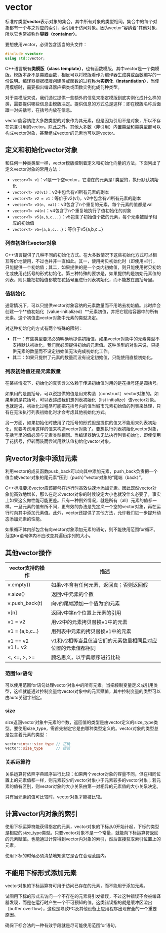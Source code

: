 # vector
标准库类型**vector**表示对象的集合，其中所有对象的类型相同。集合中的每个对象都有一个与之对应的索引，索引用于访问对象。因为vector“容纳着”其他对象，所以它也常被称作**容器（container）**。

要想使用vector，必须包含适当的头文件：
```c++
#include <vector>
using std::vector;
```

C++语言既有**类模版（class template）**，也有函数模版，其中vector是一个类模版。模版本身不是类或函数，相反可以将模版看作为编译器生成类或函数编写的一份说明。编译器根据模版创建类或函数的过程称为**实例化（instantiation）**，当使用模版时，需要指出编译器应把类或函数实例化成何种类型。

对于类模版来说，我们通过提供一些额外的信息来指定模版到底实例化成什么样的类，需要提供哪些信息由模版决定。提供信息的方式总是这样：即在模版名称后面跟一对尖括号，在括号内放在信息。

vector能容纳绝大多数类型的对象作为其元素，但是因为引用不是对象，所以不存在包含引用的vector。除此之外，其他大多数（非引用）内置类型和类类型都可以构成vector对象，甚至组成vector的元素也可以是vector。



## 定义和初始化vector对象
和任何一种类类型一样，vector模版控制着定义和初始化向量的方法，下面列出了定义vector对象的常用方法：
* `vector<T> v1`：v1是一个空vector，它潜在的元素是T类型的，执行默认初始化
* `vector<T> v2(v1)`：v2中包含有v1所有元素的副本
* `vector<T> v2 = v1`：等价于v2(v1)，v2中包含有v1所有元素的副本
* `vector<T> v3(n, val)`：v3包含了n个重复的元素，每个元素的值都是val
* `vector<T> v4(n)`：v4包含了n个重复地执行了值初始化的对象
* `vector<T> v5{a,b,c...}`：v5包含了初始值个数的元素，每个元素被赋予相应的初始值
* `vector<T> v5={a,b,c...}`：等价于v5{a,b,c...}

### 列表初始化vector对象
C++语言提供了几种不同的初始化方式。在大多数情况下这些初始化方式可以相互等价地使用，不过也并非一直如此。其一，使用拷贝初始化时（即使用=时），只能提供一个初始值；其二，如果提供的是一个类内初始值，则只能使用拷贝初始化或使用花括号的形式初始化。第三种特殊的要求是，如果提供的是初始元素值的列表，则只能把初始值都放在花括号里进行列表初始化，而不能放在圆括号里。

### 值初始化
通常情况下，可以只提供vector对象容纳的元素数量而不用略去初始值。此时库会创建一个**值初始化（value-initialized）**元素初值，并把它赋给容器中的所有元素。这个初值由vector对象中元素的类型决定。

对这种初始化的方式有两个特殊的限制：
* 其一：有些类型要求必须明确地提供初始值，如果vector对象中的元素类型不支持默认初始化，我们就必须提供初始的元素值。这种类型的对象来说，只提供元素的数量而不设定初始值无法完成初始化工作。
* 其二：如果只提供了元素的数量而没有设定初始值，只能使用直接初始化。

### 列表初始值还是元素数量
在某些情况下，初始化的真实含义依赖于传递初始值时用的是花括号还是圆括号。

如果用的是圆括号，可以说提供的值是用来构造（construct）vector对象的。如果用的是花括号，可以表述成我们想列表初始化（list initialize）该vector对象。也就是说，初始化过程尽可能把花括号内的值当城市元素初始值的列表来处理，只有在无法执行列表初始化时才会考虑其他初始化方式。

另一方面，如果初始化时使用了花括号的形式但是提供的值又不能用来列表初始化，就要考虑用这样的值来构造vector对象了。要想执行列表初始化vector对象，花括号里的值必须与元素类型相同。当编译器确认无法执行列表初始化，即使使用了花括号，但转而装而尝试用默认值初始化vector对象。



## 向vector对象中添加元素
利用vector的成员函数pusb_back可以向其中添加元素，push_back负责把一个值当成vector对象的尾元素“压到（push）”vector对象的“尾端（back）”。

C++标准要求vector应该能够在运行时高效快速地添加元素。因此既然vector对象能高效地增长，那么在定义vector对象的时候设定大小也就没什么必要了，事实上如果这么做性能可能更差。只有一种例外情况，就是所有（all）元素的值都一样。一旦元素的值有所不同，更有效的办法是先定义一个空的vector对象，再在运行时向其中添加元素值。此外，vector还提供了其他方法，允许我们进一步提升动态添加元素的性能。

如果循环体内部包含有向vector对象添加元素的语句，则不能使用范围for循环。范围for语句体内不应改变其遍历序列的大小。



## 其他vector操作
|vector支持的操作|描述|
|---|---|
|v.empty()|如果v不含有任何元素，返回真；否则返回假|
|v.size()|返回v中元素的个数|
|v.push_back(t)|向v的尾端添加一个值为t的元素|
|v[n]|返回v中第n个位置上元素的引用|
|v1 = v2|用v2中的元素拷贝替换v1中的元素|
|v1 = {a,b,c...}|用列表中元素的拷贝替换v1中的元素|
|v1 == v2<br>v1 != v2|v1和v2相等当且仅当它们的元素数量相同且对应位置的元素值都相同|
|<, <=, >, >=|顾名思义，以字典顺序进行比较|

### 范围for语句
可以使用范围for语句处理vector对象中的所有元素。当把控制变量定义成引用类型，这样就能通过控制变量给vector对象中的元素赋值，其中控制变量的类型可以由auto关键字制定。

### size
size返回vector对象中元素的个数，返回值的类型是由vector定义的size_type类型。要使用size_type，需首先制定它是由哪种类型定义的。vector对象的类型总是包含着元素的类型：
```C++
vector<int>::size_type // 正确
vector::size_type      // 错误
```

### 关系运算符
关系运算符依照字典顺序进行比较：如果两个vector对象的容量不同，但在相同位置上的元素值都一样，则元素较少的vector对象小于元素较多的vector对象；若元素的值有区别，则vector对象的大小关系由第一对相异的元素值的大小关系决定。

只有当元素的值可比较时，vector对象才能被比较。



## 计算vector内对象的索引
使用下标运算符能获得指定的元素，vector对象的下标从0开始计起，下标的类型是相应的size_type类型。只要vector对象不是一个常量，就能向下标运算符返回的元素赋值。也能通过计算得到vector内对象的索引，然后直接获取索引位置上的元素。

使用下标的时候必须清楚地知道它是否在合理范围内。



## 不能用下标形式添加元素
vector对象的下标运算符可用于访问已存在的元素，而不能用于添加元素。

试图用下标的形式去访问一个不存在的元素将引发错误，不过这种错误不会被编译器发现，而是在运行时产生一个不可预知的值。这类错误指的就是缓冲区溢出（buffer overflow），这也是导致PC及其他设备上应用程序出现安全的一个重要原因。

确保下标合法的一种有效手段就是尽可能使用范围for语句。